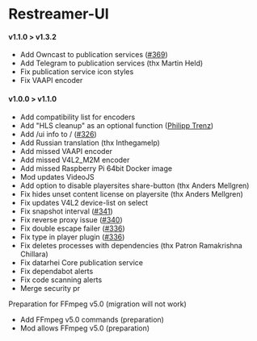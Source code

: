 # Restreamer-UI

#### v1.1.0 > v1.3.2

-   Add Owncast to publication services ([#369](https://github.com/datarhei/restreamer/issues/369))
-   Add Telegram to publication services (thx Martin Held)
-   Fix publication service icon styles
-   Fix VAAPI encoder 

#### v1.0.0 > v1.1.0

-   Add compatibility list for encoders
-   Add "HLS cleanup" as an optional function ([Philipp Trenz](https://github.com/philipptrenz))
-   Add /ui info to / ([#326](https://github.com/datarhei/restreamer/issues/326))
-   Add Russian translation (thx Inthegamelp)
-   Add missed VAAPI encoder
-   Add missed V4L2_M2M encoder
-   Add missed Raspberry Pi 64bit Docker image
-   Mod updates VideoJS
-   Add option to disable playersites share-button (thx Anders Mellgren)
-   Fix hides unset content license on playersite (thx Anders Mellgren)
-   Fix updates V4L2 device-list on select
-   Fix snapshot interval ([#341](https://github.com/datarhei/restreamer/issues/340))
-   Fix reverse proxy issue ([#340](https://github.com/datarhei/restreamer/issues/340))
-   Fix double escape failer ([#336](https://github.com/datarhei/restreamer/issues/336))
-   Fix type in player plugin ([#336](https://github.com/datarhei/restreamer/issues/336))
-   Fix deletes processes with dependencies (thx Patron Ramakrishna Chillara)
-   Fix datarhei Core publication service
-   Fix dependabot alerts
-   Fix code scanning alerts
-   Merge security pr

Preparation for FFmpeg v5.0 (migration will not work)

-   Add FFmpeg v5.0 commands (preparation)
-   Mod allows FFmpeg v5.0 (preparation)
